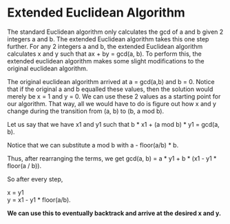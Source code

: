 <h1>Extended Euclidean Algorithm </h1>

The standard Euclidean algorithm only calculates the gcd of a and b given 2 integers a and b. The extended Euclidean algorithm takes this one step further. For any 2 integers 
a and b, the extended Euclidean algorithm calculates x and y such that ax + by = gcd(a, b). To perform this, the extended euclidean algorithm makes some slight modifications to the original euclidean algorithm.

The original euclidean algorithm arrived at a = gcd(a,b) and b = 0. Notice that if the original a and b equalled these values, then the solution would merely be x = 1 and y = 0. We can use these 2 values as a starting point for our algorithm. That way, all we would have to do is figure out how x and y change during the transition from (a, b) to (b, a mod b).

Let us say that we have x1 and y1 such that b * x1 + (a mod b) * y1 = gcd(a, b). <br>

Notice that we can substitute a mod b with a - floor(a/b) * b. <br>

Thus, after rearranging the terms, we get gcd(a, b) = a * y1 + b * (x1 - y1 * floor(a / b)). <br>

So after every step, <br>

x = y1 <br>
y = x1 - y1 * floor(a/b). <br>

**We can use this to eventually backtrack and arrive at the desired x and y.**
